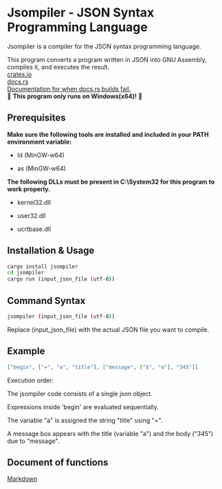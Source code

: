 # Jsompiler - JSON Syntax Programming Language

Jsompiler is a compiler for the JSON syntax programming language.

This program converts a program written in JSON into GNU Assembly, compiles it, and executes the result.  
[crates.io](https://crates.io/crates/jsompiler)  
[docs.rs](https://docs.rs/jsompiler/latest/jsompiler)  
[Documentation for when docs.rs builds fail.](https://hal-g1thub.github.io/jsompiler-doc/jsompiler/index.html)  
🚨 **This program only runs on Windows(x64)!** 🚨

## Prerequisites

**Make sure the following tools are installed and included in your PATH environment variable:**

- ld (MinGW-w64)

- as (MinGW-w64)

**The following DLLs must be present in C:\System32 for this program to work properly.**

- kernel32.dll

- user32.dll

- ucrtbase.dll

## Installation & Usage

```bash
cargo install jsompiler
cd jsompiler
cargo run (input_json_file (utf-8))
```

## Command Syntax

```bash
jsompiler (input_json_file (utf-8))
```

Replace (input_json_file) with the actual JSON file you want to compile.

## Example

```json
["begin", ["=", "a", "title"], ["message", ["$", "a"], "345"]]
```

Execution order:

The jsompiler code consists of a single json object.

Expressions inside 'begin' are evaluated sequentially.

The variable "a" is assigned the string "title" using "=".

A message box appears with the title (variable "a") and the body ("345") due to "message".

## Document of functions

[Markdown](https://github.com/HAL-G1THuB/jsompiler/tree/main/docs/functions.md)

